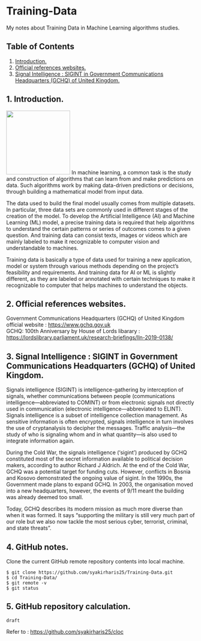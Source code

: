 # Training-Data
My notes about Training Data in Machine Learning algorithms studies.

## Table of Contents
1. [Introduction.](#introduction)
2. [Official references websites.](#references)
3. [Signal Intelligence : SIGINT in Government Communications Headquarters (GCHQ) of United Kingdom.](#sigint)

<a name="introduction"></a>
## 1. Introduction.
<img src="italy-spain.png" height="170"> 
In machine learning, a common task is the study and construction of algorithms that can learn from and make predictions on data. Such algorithms work by making data-driven predictions or decisions, through building a mathematical model from input data.

The data used to build the final model usually comes from multiple datasets. In particular, three data sets are commonly used in different stages of the creation of the model. To develop the Artificial Intelligence (AI) and Machine Learning (ML) model, a precise training data is required that help algorithms to understand the certain patterns or series of outcomes comes to a given question. And training data can consist texts, images or videos which are mainly labeled to make it recognizable to computer vision and understandable to machines.

Training data is basically a type of data used for training a new application, model or system through various methods depending on the project’s feasibility and requirements. And training data for AI or ML is slightly different, as they are labeled or annotated with certain techniques to make it recognizable to computer that helps machines to understand the objects.

<a name="references"></a>
## 2. Official references websites. <br />
Government Communications Headquarters (GCHQ) of United Kingdom official website : https://www.gchq.gov.uk <br />
GCHQ: 100th Anniversary by House of Lords libarary : https://lordslibrary.parliament.uk/research-briefings/lln-2019-0138/

<a name="introduction"></a>
## 3. Signal Intelligence : SIGINT in Government Communications Headquarters (GCHQ) of United Kingdom.
Signals intelligence (SIGINT) is intelligence-gathering by interception of signals, whether communications between people (communications intelligence—abbreviated to COMINT) or from electronic signals not directly used in communication (electronic intelligence—abbreviated to ELINT). Signals intelligence is a subset of intelligence collection management. As sensitive information is often encrypted, signals intelligence in turn involves the use of cryptanalysis to decipher the messages. Traffic analysis—the study of who is signaling whom and in what quantity—is also used to integrate information again.

During the Cold War, the signals intelligence (‘sigint’) produced by GCHQ constituted most of the secret information available to political decision makers, according to author Richard J Aldrich. At the end of the Cold War, GCHQ was a potential target for funding cuts. However, conflicts in Bosnia and Kosovo demonstrated the ongoing value of sigint. In the 1990s, the Government made plans to expand GCHQ. In 2003, the organisation moved into a new headquarters, however, the events of 9/11 meant the building was already deemed too small.

Today, GCHQ describes its modern mission as much more diverse than when it was formed. It says “supporting the military is still very much part of our role but we also now tackle the most serious cyber, terrorist, criminal, and state threats”.

<a name="github"></a>
## 4. GitHub notes.
Clone the current GitHub remote repository contents into local machine.
```
$ git clone https://github.com/syakirharis25/Training-Data.git
$ cd Training-Data/
$ git remote -v
$ git status
```

<a name="calculation"></a>
## 5. GitHub repository calculation.
```
draft
```
Refer to : https://github.com/syakirharis25/cloc
